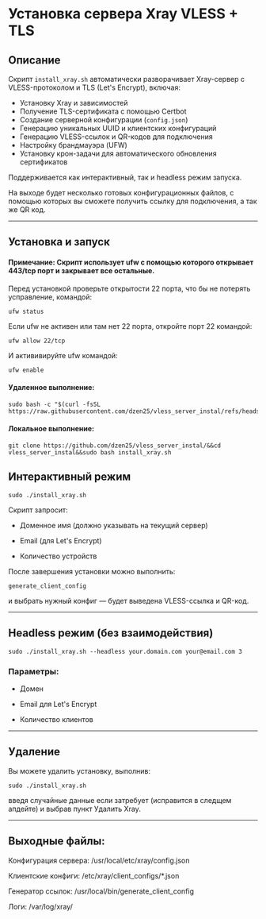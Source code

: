 # Установка сервера Xray VLESS + TLS

## Описание

Скрипт `install_xray.sh` автоматически разворачивает Xray-сервер с VLESS-протоколом и TLS (Let's Encrypt), включая:

- Установку Xray и зависимостей
- Получение TLS-сертификата с помощью Certbot
- Создание серверной конфигурации (`config.json`)
- Генерацию уникальных UUID и клиентских конфигураций
- Генерацию VLESS-ссылок и QR-кодов для подключения
- Настройку брандмауэра (UFW)
- Установку крон-задачи для автоматического обновления сертификатов

Поддерживается как интерактивный, так и headless режим запуска.

На выходе будет несколько готовых конфигурационных файлов, с помощью которых вы сможете получить ссылку для подключения, а так же QR код.

---

## Установка и запуск
#### Примечание: Скрипт использует ufw с помощью  которого открывает 443/tcp порт и закрывает все остальные.
Перед установкой проверьте открытости 22 порта, что бы не потерять усправление, командой:
```
ufw status
```
Если ufw не активен или там нет 22 порта, откройте порт 22 командой:
```
ufw allow 22/tcp
```
И актививируйте ufw командой:
```
ufw enable
```
#### Удаленное выполнение:
```
sudo bash -c "$(curl -fsSL https://raw.githubusercontent.com/dzen25/vless_server_instal/refs/heads/main/install_xray.sh)"
```
#### Локальное выполнение:
```
git clone https://github.com/dzen25/vless_server_instal/&&cd vless_server_instal&&sudo bash install_xray.sh
```

## Интерактивный режим

```
sudo ./install_xray.sh
```

Скрипт запросит:

- Доменное имя (должно указывать на текущий сервер)

- Email (для Let's Encrypt)

- Количество устройств


После завершения установки можно выполнить:
```
generate_client_config
```
 и выбрать нужный конфиг — будет выведена VLESS-ссылка и QR-код.

---

## Headless режим (без взаимодействия)
```
sudo ./install_xray.sh --headless your.domain.com your@email.com 3
```

### Параметры:

- Домен

- Email для Let's Encrypt

- Количество клиентов

---

## Удаление

Вы можете удалить установку, выполнив:

```
sudo ./install_xray.sh
```
введя случайные данные если затребует (исправится в следщем апдейте) и выбрав пункт Удалить Xray.

---

## Выходные файлы:

Конфигурация сервера: /usr/local/etc/xray/config.json

Клиентские конфиги: /etc/xray/client_configs/*.json

Генератор ссылок: /usr/local/bin/generate_client_config

Логи: /var/log/xray/
